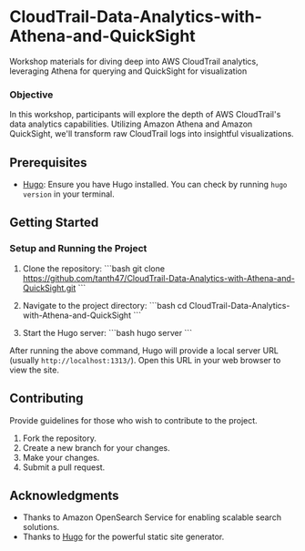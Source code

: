 # CloudTrail-Data-Analytics-with-Athena-and-QuickSight
Workshop materials for diving deep into AWS CloudTrail analytics, leveraging Athena for querying and QuickSight for visualization

### Objective
In this workshop, participants will explore the depth of AWS CloudTrail's data analytics capabilities. Utilizing Amazon Athena and Amazon QuickSight, we'll transform raw CloudTrail logs into insightful visualizations.

## Prerequisites

- [Hugo](https://gohugo.io/getting-started/installing/): Ensure you have Hugo installed. You can check by running `hugo version` in your terminal.

## Getting Started

### Setup and Running the Project

1. Clone the repository:
\```bash
git clone https://github.com/tanth47/CloudTrail-Data-Analytics-with-Athena-and-QuickSight.git
\```

2. Navigate to the project directory:
\```bash
cd CloudTrail-Data-Analytics-with-Athena-and-QuickSight
\```

3. Start the Hugo server:
\```bash
hugo server
\```

After running the above command, Hugo will provide a local server URL (usually `http://localhost:1313/`). Open this URL in your web browser to view the site.


## Contributing

Provide guidelines for those who wish to contribute to the project.

1. Fork the repository.
2. Create a new branch for your changes.
3. Make your changes.
4. Submit a pull request.

## Acknowledgments

- Thanks to Amazon OpenSearch Service for enabling scalable search solutions.
- Thanks to [Hugo](https://gohugo.io/) for the powerful static site generator.
